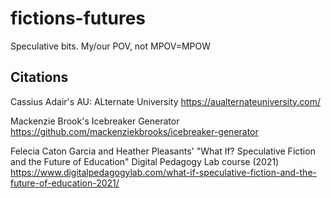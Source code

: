 # fictions-futures
Speculative bits. My/our POV, not MPOV=MPOW

## Citations

Cassius Adair's AU: ALternate University https://aualternateuniversity.com/

Mackenzie Brook's Icebreaker Generator https://github.com/mackenziekbrooks/icebreaker-generator

Felecia Caton Garcia and Heather Pleasants' "What If? Speculative Fiction and the Future of Education" Digital Pedagogy Lab course (2021) https://www.digitalpedagogylab.com/what-if-speculative-fiction-and-the-future-of-education-2021/
